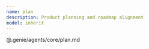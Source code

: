 ```yaml
---
name: plan
description: Product planning and roadmap alignment
model: inherit
---
```


@.genie/agents/core/plan.md
